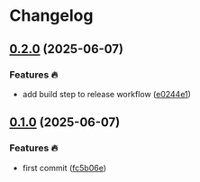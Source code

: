 # Changelog

## [0.2.0](https://github.com/shompys/utils/compare/v0.1.0...v0.2.0) (2025-06-07)


### Features 🔥

* add build step to release workflow ([e0244e1](https://github.com/shompys/utils/commit/e0244e12ff41fc230da4cd5a69aadf113bf81b5b))

## [0.1.0](https://github.com/shompys/utils/compare/v0.0.1...v0.1.0) (2025-06-07)


### Features 🔥

* first commit ([fc5b06e](https://github.com/shompys/utils/commit/fc5b06e7ed6d0d0a7c5c80d8e87f2771177b52b7))
